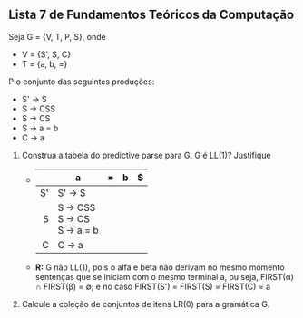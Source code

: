 ## Lista 7 de Fundamentos Teóricos da Computação

Seja G = {V, T, P, S}, onde

-   V = {S', S, C}
-   T = {a, b, =}

P o conjunto das seguintes produções:

-   S' &rarr; S
-   S &rarr; CSS
-   S &rarr; CS
-   S &rarr; a = b
-   C &rarr; a

1. Construa a tabela do predictive parse para G. G é LL(1)? Justifique

    - |     | a                                             | =   | b   | \$  |
      | --: | --------------------------------------------- | --- | --- | --- |
      |  S' | S' &rarr; S                                   |     |     |     |
      |   S | S &rarr; CSS<br>S &rarr; CS<br>S &rarr; a = b |     |     |     |
      |   C | C &rarr; a                                    |     |     |     |

    - **R:** G não LL(1), pois o alfa e beta não derivam no mesmo momento sentenças
      que se iniciam com o mesmo terminal a, ou seja, FIRST(&alpha;) &cap; FIRST(&beta;) = &empty;;
      e no caso FIRST(S') = FIRST(S) = FIRST(C) = a

2. Calcule a coleção de conjuntos de itens LR(0) para a gramática G.
